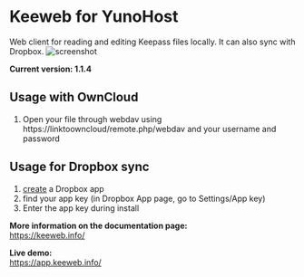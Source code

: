 # Keeweb for YunoHost #

Web client for reading and editing Keepass files locally. It can also sync with Dropbox.
![screenshot](https://habrastorage.org/files/ec9/108/3de/ec91083de3e64574a504bc438d038dec.png)

**Current version: 1.1.4**

## Usage with OwnCloud ##
1. Open your file through webdav using https://linktoowncloud/remote.php/webdav and your username and password

## Usage for Dropbox sync ##
1. [create](https://www.dropbox.com/developers/apps/create) a Dropbox app
2. find your app key (in Dropbox App page, go to Settings/App key)
3. Enter the app key during install



**More information on the documentation page:**    
https://keeweb.info/

**Live demo:**    
https://app.keeweb.info/
